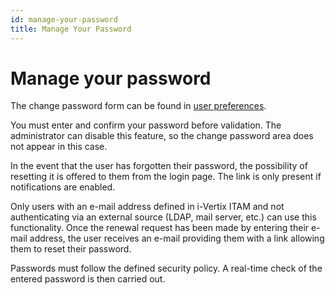 ```yaml
---
id: manage-your-password
title: Manage Your Password
---
```


# Manage your password

The change password form can be found in
[user preferences](../first-steps/preferences).

You must enter and confirm your password before validation. The
administrator can disable this feature, so the change password area does
not appear in this case.

In the event that the user has forgotten their password, the possibility
of resetting it is offered to them from the login page. The link is only
present if notifications are enabled.

Only users with an e-mail address defined in i-Vertix ITAM and not authenticating
via an external source (LDAP, mail server, etc.) can use this
functionality. Once the renewal request has been made by entering their
e-mail address, the user receives an e-mail providing them with a link
allowing them to reset their password.

Passwords must follow the defined security policy. A real-time check of
the entered password is then carried out.
